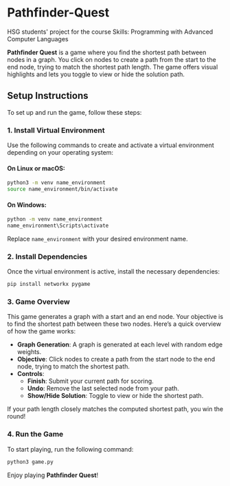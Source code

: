 # Pathfinder-Quest
HSG students' project for the course Skills: Programming with Advanced Computer Languages

**Pathfinder Quest** is a game where you find the shortest path between nodes in a graph. You click on nodes to create a path from the start to the end node, trying to match the shortest path length. The game offers visual highlights and lets you toggle to view or hide the solution path.

## Setup Instructions

To set up and run the game, follow these steps:

### 1. Install Virtual Environment

Use the following commands to create and activate a virtual environment depending on your operating system:

#### On Linux or macOS:

```bash
python3 -m venv name_environment
source name_environment/bin/activate
```

#### On Windows:

```cmd
python -m venv name_environment
name_environment\Scripts\activate
```

Replace `name_environment` with your desired environment name.

### 2. Install Dependencies

Once the virtual environment is active, install the necessary dependencies:

```bash
pip install networkx pygame
```

### 3. Game Overview

This game generates a graph with a start and an end node. Your objective is to find the shortest path between these two nodes. Here’s a quick overview of how the game works:

- **Graph Generation**: A graph is generated at each level with random edge weights.
- **Objective**: Click nodes to create a path from the start node to the end node, trying to match the shortest path.
- **Controls**:
  - **Finish**: Submit your current path for scoring.
  - **Undo**: Remove the last selected node from your path.
  - **Show/Hide Solution**: Toggle to view or hide the shortest path.
  
If your path length closely matches the computed shortest path, you win the round!

### 4. Run the Game

To start playing, run the following command:

```bash
python3 game.py
```

Enjoy playing **Pathfinder Quest**!
```
